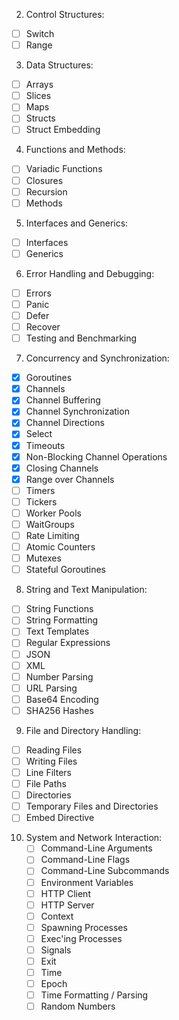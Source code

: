 02. Control Structures: 
   - [ ] Switch
   - [ ] Range

03. Data Structures: 
   - [ ] Arrays
   - [ ] Slices
   - [ ] Maps
   - [ ] Structs
   - [ ] Struct Embedding

04. Functions and Methods: 
   - [ ] Variadic Functions
   - [ ] Closures
   - [ ] Recursion
   - [ ] Methods

05. Interfaces and Generics: 
   - [ ] Interfaces
   - [ ] Generics

06. Error Handling and Debugging: 
   - [ ] Errors
   - [ ] Panic
   - [ ] Defer
   - [ ] Recover
   - [ ] Testing and Benchmarking

07. Concurrency and Synchronization: 
   - [x] Goroutines
   - [x] Channels
   - [x] Channel Buffering
   - [x] Channel Synchronization
   - [x] Channel Directions
   - [x] Select
   - [x] Timeouts
   - [x] Non-Blocking Channel Operations
   - [x] Closing Channels
   - [x] Range over Channels
   - [ ] Timers
   - [ ] Tickers
   - [ ] Worker Pools
   - [ ] WaitGroups
   - [ ] Rate Limiting
   - [ ] Atomic Counters
   - [ ] Mutexes
   - [ ] Stateful Goroutines

08. String and Text Manipulation: 
   - [ ] String Functions
   - [ ] String Formatting
   - [ ] Text Templates
   - [ ] Regular Expressions
   - [ ] JSON
   - [ ] XML
   - [ ] Number Parsing
   - [ ] URL Parsing
   - [ ] Base64 Encoding
   - [ ] SHA256 Hashes

09. File and Directory Handling: 
   - [ ] Reading Files
   - [ ] Writing Files
   - [ ] Line Filters
   - [ ] File Paths
   - [ ] Directories
   - [ ] Temporary Files and Directories
   - [ ] Embed Directive

10. System and Network Interaction: 
    - [ ] Command-Line Arguments
    - [ ] Command-Line Flags
    - [ ] Command-Line Subcommands
    - [ ] Environment Variables
    - [ ] HTTP Client
    - [ ] HTTP Server
    - [ ] Context
    - [ ] Spawning Processes
    - [ ] Exec'ing Processes
    - [ ] Signals
    - [ ] Exit
    - [ ] Time
    - [ ] Epoch
    - [ ] Time Formatting / Parsing
    - [ ] Random Numbers
